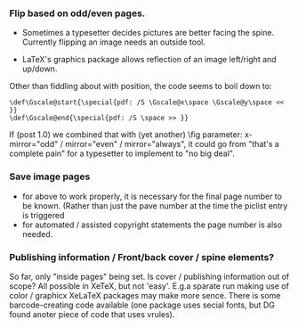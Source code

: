 
### Flip based on odd/even pages.

* Sometimes a typesetter decides pictures are better facing the spine. Currently 
flipping an image needs an outside tool.

* LaTeX's graphics package allows reflection of an image left/right and up/down.

Other than fiddling about with position, the  code seems to boil down to:
```
\def\Gscale@start{\special{pdf: /S \Gscale@x\space \Gscale@y\space << }}
\def\Gscale@end{\special{pdf: /S \space >> }}
```

If (post 1.0) we combined that with (yet another) \fig parameter: x-mirror="odd" / mirror="even" / mirror="always", it could go from "that's a complete pain" for a typesetter to implement to "no big deal". 


### Save image pages

+ for above to work properly, it is necessary for the final page number to be known. (Rather than just the pave number at the time the piclist entry is triggered
+ for automated / assisted copyright statements the page number is also needed.


### Publishing information / Front/back cover / spine elements?
So far, only "inside pages" being set. Is cover / publishing information out of scope? All possible in XeTeX, but not 'easy'. E.g.a sparate run making use of color / graphicx  XeLaTeX packages may make more sence.
There is some barcode-creating code available (one package uses secial fonts, but DG found anoter piece of code that uses vrules).
